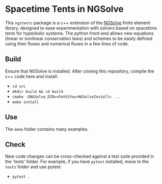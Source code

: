 # Spacetime Tents in NGSolve

This `ngstents` package is a c++ extension of the
[NGSolve](https://ngsolve.org) finite element library, designed to ease
experimentation with solvers based on spacetime tents for hyperbolic
systems. The python front-end allows new equations (linear or
nonlinear conservation laws) and schemes to be easily defined using
their fluxes and numerical fluxes in a few lines of code.


## Build

Ensure that NGSolve is installed.  After cloning this repository, compile 
the c++ code here and install:

* `cd src`
* `mkdir build && cd build`
* `cmake -DNGSolve_DIR=<Path2YourNGSolveInstall>  ..`
* `make install`

## Use

The `demo` folder contains many examples. 

## Check

New code changes can be cross-checked against a test suite provided in
the 'tests' folder. For example, if you have `pytest` installed, move
to the `tests` folder and use pytest:

* `pytest .`

